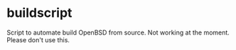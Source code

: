 buildscript
===========

Script to automate build OpenBSD from source.  Not working at the moment.  Please don't use this.
